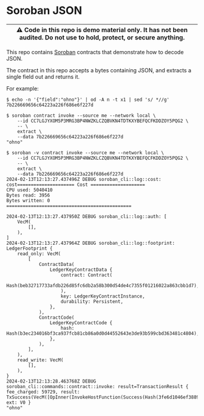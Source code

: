 # Soroban JSON

| :warning: Code in this repo is demo material only. It has not been audited. Do not use to hold, protect, or secure anything. |
|-----------------------------------------|

This repo contains [Soroban] contracts that demonstrate how to decode JSON.

[Stellar]: https://stellar.org
[Soroban]: https://soroban.stellar.org

The contract in this repo accepts a bytes containing JSON, and extracts a single field out and returns it.

For example:

```
$ echo -n '{"field":"ohno"}' | od -A n -t x1 | sed 's/ *//g'
7b226669656c64223a226f686e6f227d

$ soroban contract invoke --source me --network local \
    --id CC7LGJYXOM5P3MRG3BP4NWZKLCZQBVKN4TDTKXYBEFQCFKDDZOY5PQG2 \
    -- \
    extract \
    --data 7b226669656c64223a226f686e6f227d
"ohno"

$ soroban -v contract invoke --source me --network local \
    --id CC7LGJYXOM5P3MRG3BP4NWZKLCZQBVKN4TDTKXYBEFQCFKDDZOY5PQG2 \
    -- \
    extract \
    --data 7b226669656c64223a226f686e6f227d
2024-02-13T12:13:27.437496Z DEBUG soroban_cli::log::cost: cost===================== Cost ====================
CPU used: 5040410
Bytes read: 3956
Bytes written: 0
==============================================

2024-02-13T12:13:27.437950Z DEBUG soroban_cli::log::auth: [
    VecM(
        [],
    ),
]
2024-02-13T12:13:27.437964Z DEBUG soroban_cli::log::footprint: LedgerFootprint {
    read_only: VecM(
        [
            ContractData(
                LedgerKeyContractData {
                    contract: Contract(
                        Hash(beb32717733afdb226d85fc6db2a58b300d54de4c7355f01216022a863cbb1d7),
                    ),
                    key: LedgerKeyContractInstance,
                    durability: Persistent,
                },
            ),
            ContractCode(
                LedgerKeyContractCode {
                    hash: Hash(b3ec234016bf3ca937fcb81cb86a0d0d44552643e3de93b599cbd363481c4804),
                },
            ),
        ],
    ),
    read_write: VecM(
        [],
    ),
}
2024-02-13T12:13:28.463768Z DEBUG soroban_cli::commands::contract::invoke: result=TransactionResult { fee_charged: 59729, result: TxSuccess(VecM([OpInner(InvokeHostFunction(Success(Hash(3fe6d1046ef38893001c5c13f39d63b2e205b0c7ae8b4f7c2ff87389d36f80ee))))])), ext: V0 }
"ohno"
```
